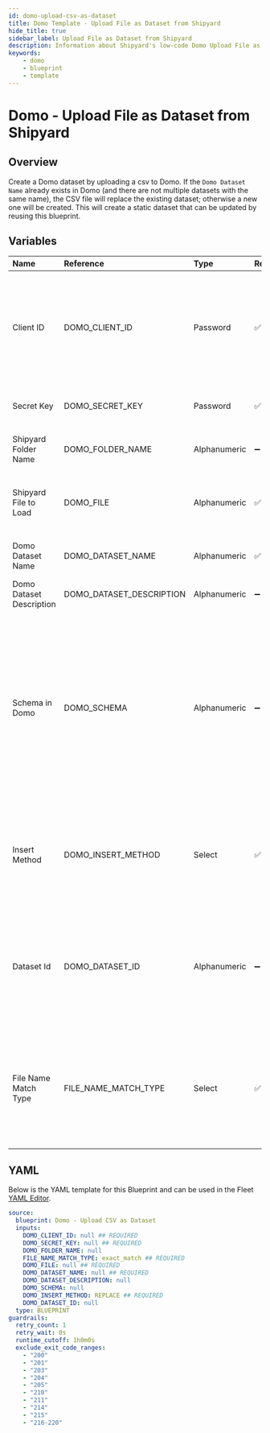 ```yaml
---
id: domo-upload-csv-as-dataset
title: Domo Template - Upload File as Dataset from Shipyard
hide_title: true
sidebar_label: Upload File as Dataset from Shipyard
description: Information about Shipyard's low-code Domo Upload File as Dataset from Shipyard blueprint. Uploads a CSV as a Dataset in Domo 
keywords:
    - domo
    - blueprint
    - template
---
```


# Domo - Upload File as Dataset from Shipyard

## Overview
Create a Domo dataset by uploading a csv to Domo. If the `Domo Dataset Name` already exists in Domo (and there are not multiple datasets with the same name), the CSV file will replace the existing dataset; otherwise a new one will be created. This will create a static dataset that can be updated by reusing this blueprint.

## Variables

| Name | Reference | Type | Required | Default | Options | Description |
|:-----|:----------|:-----|:---------|:--------|:--------|:------------|
| Client ID | DOMO_CLIENT_ID  | Password |:white_check_mark: | - | - | Client ID is generated in the Domo Developer Portal. The ID should have the following scope: data, workflow, user, account, dashboard |
| Secret Key | DOMO_SECRET_KEY  | Password |:white_check_mark: | - | - | The secret attached to the generated Client ID |
| Shipyard Folder Name | DOMO_FOLDER_NAME  | Alphanumeric |:heavy_minus_sign: | - | - | The Shipyard folder name where the file is contained |
| Shipyard File to Load | DOMO_FILE  | Alphanumeric |:white_check_mark: | - | - | The name of the csv file that you would like to load into Domo |
| Domo Dataset Name | DOMO_DATASET_NAME  | Alphanumeric |:white_check_mark: | - | - | The name of that the dataset will be given in Domo |
| Domo Dataset Description | DOMO_DATASET_DESCRIPTION  | Alphanumeric |:heavy_minus_sign: | - | - | Optional description of the dataset |
| Schema in Domo | DOMO_SCHEMA  | Alphanumeric |:heavy_minus_sign: | - | - | The Domo data types of the dataset that is to be loaded. This is an optional argument, and is only recommended if the number of columns and types is known beforehand. If left blank, the data types will be inferred by sampling the entire dataset. |
| Insert Method | DOMO_INSERT_METHOD  | Select |:white_check_mark: | `REPLACE` | Replace: `REPLACE`<br></br><br></br>Append: `APPEND`<br></br><br></br> | The option to replace the entire data set with new data, or add to the existing rows |
| Dataset Id | DOMO_DATASET_ID  | Alphanumeric |:heavy_minus_sign: | - | - | The ID associated with the desired dataset. This is only necessary if modifying an existing dataset, not creating a new one. |
| File Name Match Type | FILE_NAME_MATCH_TYPE  | Select |:white_check_mark: | `exact_match` | Exact Match: `exact_match`<br></br><br></br>Regex Match: `regex_match`<br></br><br></br> | None |


## YAML
Below is the YAML template for this Blueprint and can be used in the Fleet [YAML Editor](../../reference/fleets/yaml-editor.md).
```yaml
source:
  blueprint: Domo - Upload CSV as Dataset
  inputs:
    DOMO_CLIENT_ID: null ## REQUIRED
    DOMO_SECRET_KEY: null ## REQUIRED
    DOMO_FOLDER_NAME: null 
    FILE_NAME_MATCH_TYPE: exact_match ## REQUIRED
    DOMO_FILE: null ## REQUIRED
    DOMO_DATASET_NAME: null ## REQUIRED
    DOMO_DATASET_DESCRIPTION: null 
    DOMO_SCHEMA: null 
    DOMO_INSERT_METHOD: REPLACE ## REQUIRED
    DOMO_DATASET_ID: null 
  type: BLUEPRINT
guardrails:
  retry_count: 1
  retry_wait: 0s
  runtime_cutoff: 1h0m0s
  exclude_exit_code_ranges:
    - "200"
    - "201"
    - "203"
    - "204"
    - "205"
    - "210"
    - "211"
    - "214"
    - "215"
    - "216-220"
```
